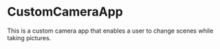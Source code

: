 # CustomCameraApp
This is a custom camera app that enables a user to change scenes while taking pictures.
